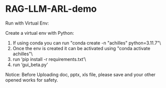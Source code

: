 # RAG-LLM-ARL-demo

Run with Virtual Env:

Create a virtual env with Python: 
1. If using conda you can run "conda create -n "achilles" python=3.11.7"\
2. Once the env is created it can be activated using "conda activate achilles"\
3. run ‘pip install -r requirements.txt’\
4. run ‘gui_beta.py’


Notice: 
Before Uploading doc, pptx, xls file, please save and your other opened works for safety.